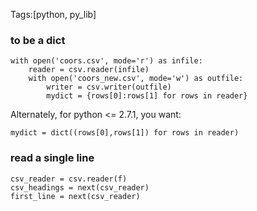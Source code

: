 

Tags:[python, py_lib]

### to be a dict

```
with open('coors.csv', mode='r') as infile:
    reader = csv.reader(infile)
    with open('coors_new.csv', mode='w') as outfile:
        writer = csv.writer(outfile)
        mydict = {rows[0]:rows[1] for rows in reader}
```

Alternately, for python <= 2.7.1, you want:

```
mydict = dict((rows[0],rows[1]) for rows in reader)
```



### read a single line

```
csv_reader = csv.reader(f)
csv_headings = next(csv_reader)
first_line = next(csv_reader)
```

